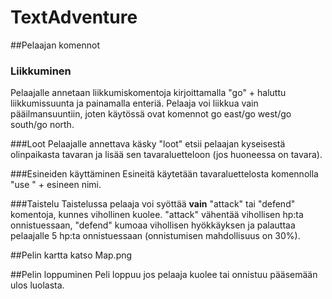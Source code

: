 # TextAdventure

##Pelaajan komennot

### Liikkuminen
Pelaajalle annetaan liikkumiskomentoja kirjoittamalla "go" + haluttu liikkumissuunta ja painamalla enteriä. Pelaaja voi liikkua vain pääilmansuuntiin, joten käytössä ovat komennot go east/go west/go south/go north.

###Loot
Pelaajalle annettava käsky "loot" etsii pelaajan kyseisestä olinpaikasta tavaran ja lisää sen tavaraluetteloon (jos huoneessa on tavara).

###Esineiden käyttäminen
Esineitä käytetään tavaraluettelosta komennolla "use " + esineen nimi. 

###Taistelu
Taistelussa pelaaja voi syöttää **vain** "attack" tai "defend" komentoja, kunnes vihollinen kuolee. "attack" vähentää vihollisen hp:ta onnistuessaan, "defend" kumoaa vihollisen hyökkäyksen ja palauttaa pelaajalle 5 hp:ta onnistuessaan (onnistumisen mahdollisuus on 30%).

##Pelin kartta
katso Map.png

##Pelin loppuminen
Peli loppuu jos pelaaja kuolee tai onnistuu pääsemään ulos luolasta.
